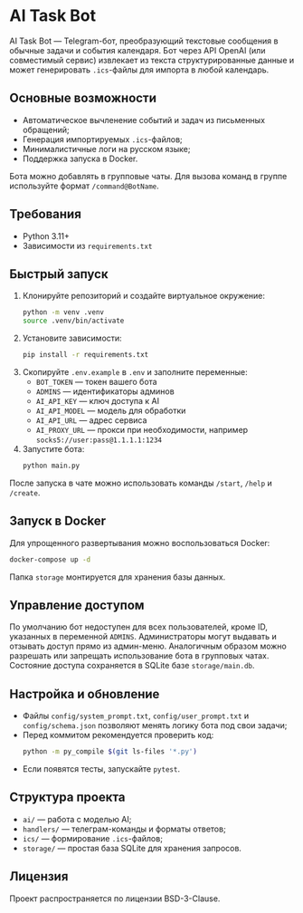 # AI Task Bot

AI Task Bot — Telegram-бот, преобразующий текстовые сообщения в обычные задачи и события календаря. Бот через API OpenAI (или совместимый сервис) извлекает из текста структурированные данные и может генерировать `.ics`-файлы для импорта в любой календарь.

## Основные возможности

- Автоматическое вычленение событий и задач из письменных обращений;
- Генерация импортируемых `.ics`-файлов;
- Минималистичные логи на русском языке;
- Поддержка запуска в Docker.

Бота можно добавлять в групповые чаты. Для вызова команд в группе используйте
формат `/command@BotName`.

## Требования

- Python 3.11+
- Зависимости из `requirements.txt`

## Быстрый запуск

1. Клонируйте репозиторий и создайте виртуальное окружение:
   ```bash
   python -m venv .venv
   source .venv/bin/activate
   ```
2. Установите зависимости:
   ```bash
   pip install -r requirements.txt
   ```
3. Скопируйте `.env.example` в `.env` и заполните переменные:
   - `BOT_TOKEN` — токен вашего бота
   - `ADMINS` — идентификаторы админов
   - `AI_API_KEY` — ключ доступа к AI
   - `AI_API_MODEL` — модель для обработки
   - `AI_API_URL` — адрес сервиса
   - `AI_PROXY_URL` — прокси при необходимости, например `socks5://user:pass@1.1.1.1:1234`
4. Запустите бота:
   ```bash
   python main.py
   ```

После запуска в чате можно использовать команды `/start`, `/help` и `/create`.

## Запуск в Docker

Для упрощенного развертывания можно воспользоваться Docker:

```bash
docker-compose up -d
```

Папка `storage` монтируется для хранения базы данных.

## Управление доступом

По умолчанию бот недоступен для всех пользователей, кроме ID, указанных в
переменной `ADMINS`. Администраторы могут выдавать и отзывать доступ прямо из
админ-меню. Аналогичным образом можно разрешать или запрещать использование бота в групповых чатах. Состояние доступа сохраняется в SQLite базе `storage/main.db`.

## Настройка и обновление

- Файлы `config/system_prompt.txt`, `config/user_prompt.txt` и `config/schema.json` позволяют менять логику бота под свои задачи;
- Перед коммитом рекомендуется проверить код:
  ```bash
  python -m py_compile $(git ls-files '*.py')
  ```
- Если появятся тесты, запускайте `pytest`.

## Структура проекта

- `ai/` — работа с моделью AI;
- `handlers/` — телеграм-команды и форматы ответов;
- `ics/` — формирование `.ics`-файлов;
- `storage/` — простая база SQLite для хранения запросов.

## Лицензия

Проект распространяется по лицензии BSD-3-Clause.
